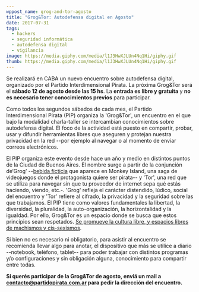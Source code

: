 ```yaml
---
wppost_name: grog-and-tor-agosto
title: "Grog&Tor: Autodefensa digital en Agosto"
date: 2017-07-31
tags:
  - hackers
  - seguridad informática
  - autodefensa digital
  - vigilancia
image: https://media.giphy.com/media/l1J3HwXJLUn4Nq1Hi/giphy.gif
thumb: https://media.giphy.com/media/l1J3HwXJLUn4Nq1Hi/giphy.gif
---
```


Se realizará en CABA un nuevo encuentro sobre autodefensa digital,
organizado por el Partido Interdimensional Pirata. La próxima Grog&Tor
será el **sábado 12 de agosto desde las 15 hs**. La **entrada es libre y
gratuita** y **no es necesario tener conocimientos previos** para
participar.

Como todos los segundos sábados de cada mes, el Partido Interdimensional
Pirata (PIP) organiza la 'Grog&Tor', un encuentro en el que bajo la
modalidad charla-taller se intercambian conocimientos sobre autodefensa
digital.  El foco de la actividad está puesto en compartir, probar, usar
y difundir herramientas libres que aseguren y protejan nuestra
privacidad en la red --por ejemplo al navegar o al momento de enviar
correos electrónicos.

El PIP organiza este evento desde hace un año y medio en distintos
puntos de la Ciudad de Buenos Aires. El nombre surge a partir de la
conjunción de‘Grog’ --[bebida
ficticia](https://www.youtube.com/watch?v=Od08zcBcPVI) que aparece en
Monkey Island, una saga de videojuegos donde el protagonista quiere ser
pirata-- y 'Tor', una red que se utiliza para navegar sin que tu
proveedor de internet sepa qué estás haciendo, viendo, etc.-. 'Grog'
refleja el carácter distendido, lúdico, social del encuentro y 'Tor'
refiere al cifrado, la privacidad y la seguridad sobre las que
trabajamos. El PIP tiene como valores fundamentales la libertad, la
diversidad, la pluralidad, la auto-organización, la horizontalidad y la
igualdad. Por ello, Grog&Tor es un espacio donde se busca que estos
principios sean respetados. [Se promueve la cultura libre, y espacios
libres de machismos y cis-sexismos](
https://wiki.partidopirata.com.ar/Códigos_para_compartir).

Si bien no es necesario ni obligatorio, para asistir al encuentro se
recomienda llevar algo para anotar, el dispositivo que más se utilice a
diario --notebook, teléfono, tablet-- para poder trabajar con distintos
programas y/o configuraciones y sin obligación alguna, conocimiento para
compartir entre todas.

**Si querés participar de la Grog&Tor de agosto, enviá un mail a
contacto@partidopirata.com.ar para pedir la dirección del encuentro.**
